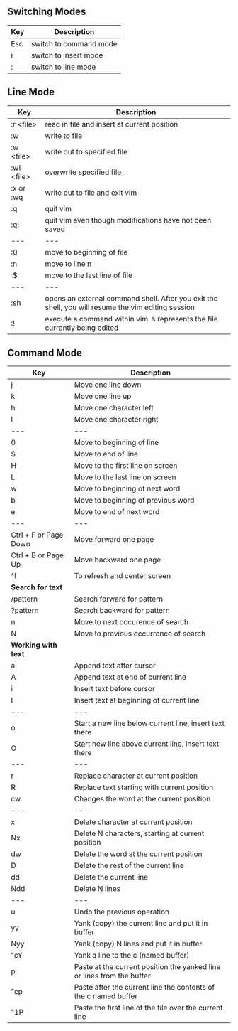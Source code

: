 ## Switching Modes
Key | Description
--- | ---
Esc | switch to command mode
i | switch to insert mode
: | switch to line mode

## Line Mode
Key | Description
--- | ---
:r \<file> | read in file and insert at current position
:w | write to file
:w \<file> | write out to specified file
:w! \<file> | overwrite specified file
:x or :wq | write out to file and exit vim 
:q | quit vim
:q! | quit vim even though modifications have not been saved
--- | ---
:0 | move to beginning of file
:n | move to line n
:$ | move to the last line of file
--- | ---
:sh | opens an external command shell. After you exit the shell, you will resume the vim editing session
:!   | execute a command within vim. `%` represents the file currently being edited

## Command Mode
Key | Description
--- | ---
j | Move one line down
k | Move one line up
h | Move one character left
l | Move one character right
--- | ---
0 | Move to beginning of line
$ | Move to end of line
H | Move to the first line on screen
L | Move to the last line on screen
w | Move to beginning of next word
b | Move to beginning of previous word
e | Move to end of next word
--- | ---
Ctrl + F or Page Down | Move forward one page
Ctrl + B or Page Up | Move backward one page
^l | To refresh and center screen
**Search for text** |
/pattern | Search forward for pattern
?pattern | Search backward for pattern
n | Move to next occurence of search
N | Move to previous occurrence of search
**Working with text** |
a | Append text after cursor
A | Append text at end of current line
i | Insert text before cursor
I | Insert text at beginning of current line
--- | ---
o | Start a new line below current line, insert text there
O | Start new line above current line, insert text there
--- | ---
r | Replace character at current position
R | Replace text starting with current position
cw | Changes the word at the current position
--- | ---
x | Delete character at current position
Nx | Delete N characters, starting at current position
dw | Delete the word at the current position
D | Delete the rest of the current line
dd | Delete the current line
Ndd | Delete N lines
--- | ---
u | Undo the previous operation
yy | Yank (copy) the current line and put it in buffer
Nyy | Yank (copy) N lines and put it in buffer
"cY | Yank a line to the c (named buffer)
p | Paste at the current position the yanked line or lines from the buffer
"cp | Paste after the current line the contents of the c named buffer
"1P | Paste the first line of the file over the current line